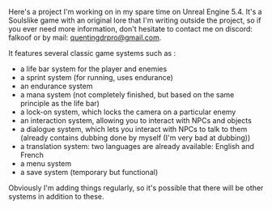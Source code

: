 Here's a project I'm working on in my spare time on Unreal Engine 5.4.
It's a Soulslike game with an original lore that I'm writing outside the project, so if you ever need more information, don't hesitate to contact me on discord: falkoof or by mail: quentingdrpro@gmail.com.

It features several classic game systems such as : 
- a life bar system for the player and enemies
- a sprint system (for running, uses endurance)
- an endurance system
- a mana system (not completely finished, but based on the same principle as the life bar)
- a lock-on system, which locks the camera on a particular enemy
- an interaction system, allowing you to interact with NPCs and objects
- a dialogue system, which lets you interact with NPCs to talk to them (already contains dubbing done by myself (I'm very bad at dubbing))
- a translation system: two languages are already available: English and French
- a menu system
- a save system (temporary but functional)

Obviously I'm adding things regularly, so it's possible that there will be other systems in addition to these. 
